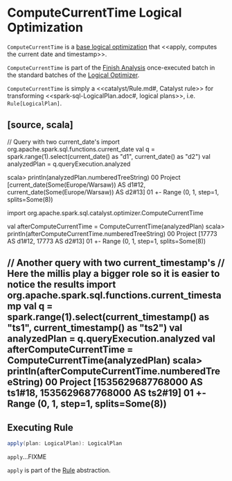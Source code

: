 # ComputeCurrentTime Logical Optimization

`ComputeCurrentTime` is a [base logical optimization](../Optimizer.md#batches) that <<apply, computes the current date and timestamp>>.

`ComputeCurrentTime` is part of the [Finish Analysis](../Optimizer.md#ComputeCurrentTime) once-executed batch in the standard batches of the [Logical Optimizer](../Optimizer.md).

`ComputeCurrentTime` is simply a <<catalyst/Rule.md#, Catalyst rule>> for transforming <<spark-sql-LogicalPlan.adoc#, logical plans>>, i.e. `Rule[LogicalPlan]`.

[source, scala]
----
// Query with two current_date's
import org.apache.spark.sql.functions.current_date
val q = spark.range(1).select(current_date() as "d1", current_date() as "d2")
val analyzedPlan = q.queryExecution.analyzed

scala> println(analyzedPlan.numberedTreeString)
00 Project [current_date(Some(Europe/Warsaw)) AS d1#12, current_date(Some(Europe/Warsaw)) AS d2#13]
01 +- Range (0, 1, step=1, splits=Some(8))

import org.apache.spark.sql.catalyst.optimizer.ComputeCurrentTime

val afterComputeCurrentTime = ComputeCurrentTime(analyzedPlan)
scala> println(afterComputeCurrentTime.numberedTreeString)
00 Project [17773 AS d1#12, 17773 AS d2#13]
01 +- Range (0, 1, step=1, splits=Some(8))

// Another query with two current_timestamp's
// Here the millis play a bigger role so it is easier to notice the results
import org.apache.spark.sql.functions.current_timestamp
val q = spark.range(1).select(current_timestamp() as "ts1", current_timestamp() as "ts2")
val analyzedPlan = q.queryExecution.analyzed
val afterComputeCurrentTime = ComputeCurrentTime(analyzedPlan)
scala> println(afterComputeCurrentTime.numberedTreeString)
00 Project [1535629687768000 AS ts1#18, 1535629687768000 AS ts2#19]
01 +- Range (0, 1, step=1, splits=Some(8))
----

## <span id="apply"> Executing Rule

```scala
apply(plan: LogicalPlan): LogicalPlan
```

`apply`...FIXME

`apply` is part of the [Rule](../catalyst/Rule.md#apply) abstraction.
